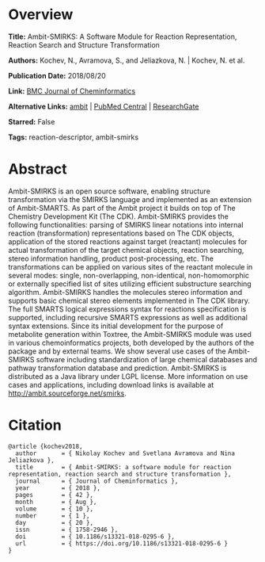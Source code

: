 # Overview
**Title:**
Ambit-SMIRKS: A Software Module for Reaction Representation, Reaction Search and Structure Transformation

**Authors:**
Kochev, N., Avramova, S., and Jeliazkova, N. |
Kochev, N. et al.

**Publication Date:**
2018/08/20

**Link:**
[BMC Journal of Cheminformatics](https://jcheminf.biomedcentral.com/articles/10.1186/s13321-018-0295-6)

**Alternative Links:**
[ambit](https://ambit.sourceforge.net/smirks.html) |
[PubMed Central](https://pmc.ncbi.nlm.nih.gov/articles/PMC6102164) |
[ResearchGate](https://www.researchgate.net/publication/327130573_Ambit-SMIRKS_a_software_module_for_reaction_representation_reaction_search_and_structure_transformation)

**Starred:**
False

**Tags:**
reaction-descriptor, ambit-smirks


# Abstract
Ambit-SMIRKS is an open source software, enabling structure transformation via the SMIRKS language and implemented as an extension of Ambit-SMARTS.
As part of the Ambit project it builds on top of The Chemistry Development Kit (The CDK).
Ambit-SMIRKS provides the following functionalities: parsing of SMIRKS linear notations into internal reaction (transformation) representations based on The CDK objects, application of the stored reactions against target (reactant) molecules for actual transformation of the target chemical objects, reaction searching, stereo information handling, product post-processing, etc.
The transformations can be applied on various sites of the reactant molecule in several modes: single, non-overlapping, non-identical, non-homomorphic or externally specified list of sites utilizing efficient substructure searching algorithm.
Ambit-SMIRKS handles the molecules stereo information and supports basic chemical stereo elements implemented in The CDK library.
The full SMARTS logical expressions syntax for reactions specification is supported, including recursive SMARTS expressions as well as additional syntax extensions.
Since its initial development for the purpose of metabolite generation within Toxtree, the Ambit-SMIRKS module was used in various chemoinformatics projects, both developed by the authors of the package and by external teams.
We show several use cases of the Ambit-SMIRKS software including standardization of large chemical databases and pathway transformation database and prediction.
Ambit-SMIRKS is distributed as a Java library under LGPL license.
More information on use cases and applications, including download links is available at http://ambit.sourceforge.net/smirks.


# Citation
```
@article {kochev2018,
  author       = { Nikolay Kochev and Svetlana Avramova and Nina Jeliazkova },
  title        = { Ambit-SMIRKS: a software module for reaction representation, reaction search and structure transformation },
  journal      = { Journal of Cheminformatics },
  year         = { 2018 },
  pages        = { 42 },
  month        = { Aug },
  volume       = { 10 },
  number       = { 1 },
  day          = { 20 },
  issn         = { 1758-2946 },
  doi          = { 10.1186/s13321-018-0295-6 },
  url          = { https://doi.org/10.1186/s13321-018-0295-6 }
}
```
